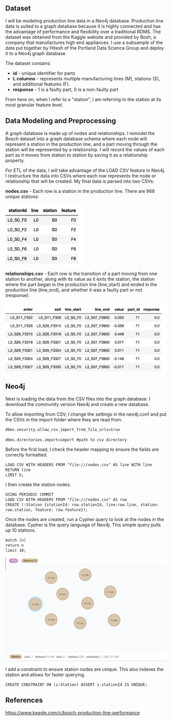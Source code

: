 ## Dataset
I will be modeling production line data in a Neo4j database. Production line data is suited to a graph database because it is highly connected and has the advantage of performance and flexibility over a traditional RDMS. 
The dataset was obtained from the Kaggle website and provided by Bosh, a company that manufactures high end appliances. I use a subsample of the data put together by Hitesh of the Portland Data Science Group and deploy it to a Neo4j graph database. 

The dataset contains:

* **id** - unique identifier for parts
* **L columns** - represents multiple manufacturing lines (M), stations (S), and additional features (F). 
* **response** - 1 is a faulty part, 0 is a non-faulty part

From here on, when I refer to a "station", I am referring to the station at its most granular feature level. 

## Data Modeling and Preprocessing

A graph database is made up of nodes and relationships. I remodel the Bosch dataset into a graph database schema where each node will represent a station in the production line, and a part moving through the station will be represented by a relationship. I will record the values of each part as it moves from station to station by saving it as a relationship property. 

For ETL of the data, I will take advantage of the LOAD CSV feature in Neo4j. I restructure the data into CSVs where each row represents the node or relationship that will be created.
My final data is parsed into two CSVs:

**nodes.csv** - Each row is a station in the production line. There are 968 unique stations:

<img src="https://github.com/jushih/Neo4j_production_line/blob/master/images/nodes.png" width="250">

**relationships.csv** - Each row is the transition of a part moving from one station to another, along with its value as it exits the station, the station where the part began in the production line (line_start) and ended in the production line (line_end), and whether it was a faulty part or not (response):

<img src="https://github.com/jushih/Neo4j_production_line/blob/master/images/relationships.png" width="550">

## Neo4j

Next is loading the data from the CSV files into the graph database. I download the community version Neo4j and create a new database. 

To allow importing from CSV, I change the settings in the neo4j.conf and put the CSVs in the import folder where they are read from.
```
dbms.security.allow_csv_import_from_file_urls=true

dbms.directories.import=import #path to csv directory
```

Before the first load, I check the header mapping to ensure the fields are correctly formatted.
```
LOAD CSV WITH HEADERS FROM "file:///nodes.csv" AS line WITH line
RETURN line
LIMIT 5; 
```

I then create the station nodes.
```
USING PERIODIC COMMIT
LOAD CSV WITH HEADERS FROM "file:///nodes.csv" AS row
CREATE (:Station {stationId: row.stationId, line:row.line, station: row.station, feature: row.feature});
```

Once the nodes are created, run a Cypher query to look at the nodes in the database. Cypher is the query language of Neo4j. This simple query pulls up 10 stations.
```
match (n)
return n
limit 10;
```

<img src="https://github.com/jushih/Neo4j_production_line/blob/master/images/neo4j_nodes.png" width="800">


I add a constraint to ensure station nodes are unique. This also indexes the station and allows for faster querying.
```
CREATE CONSTRAINT ON (s:Station) ASSERT s.stationId IS UNIQUE;
```

## References
https://www.kaggle.com/c/bosch-production-line-performance
